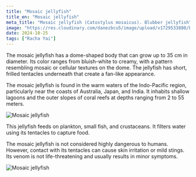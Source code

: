 ```yaml
---
title: "Mosaic jellyfish"
title_en: "Mosaic jellyfish"
meta_title: "Mosaic jellyfish (Catostylus mosaicus). Blubber jellyfish"
image: "https://res.cloudinary.com/danezbcu5/image/upload/v1729533880/blubber-jellyfish_spsrrg.png"
date: 2024-10-25
tags: ["Racha Yai"]
---
```


The mosaic jellyfish has a dome-shaped body that can grow up to 35 cm in diameter. Its color ranges from bluish-white to creamy, with a pattern resembling mosaic or cellular textures on the dome. The jellyfish has short, frilled tentacles underneath that create a fan-like appearance.

The mosaic jellyfish is found in the warm waters of the Indo-Pacific region, particularly near the coasts of Australia, Japan, and India. It inhabits shallow lagoons and the outer slopes of coral reefs at depths ranging from 2 to 55 meters.

![Mosaic jellyfish](https://res.cloudinary.com/danezbcu5/image/upload/v1729533861/blubber-jellyfish-3_olz37y.png "Mosaic jellyfish")

This jellyfish feeds on plankton, small fish, and crustaceans. It filters water using its tentacles to capture food.

The mosaic jellyfish is not considered highly dangerous to humans. However, contact with its tentacles can cause skin irritation or mild stings. Its venom is not life-threatening and usually results in minor symptoms.

![Mosaic jellyfish](https://res.cloudinary.com/danezbcu5/image/upload/v1729533887/blubber-jellyfish-2_m2imgu.png "Mosaic jellyfish")

